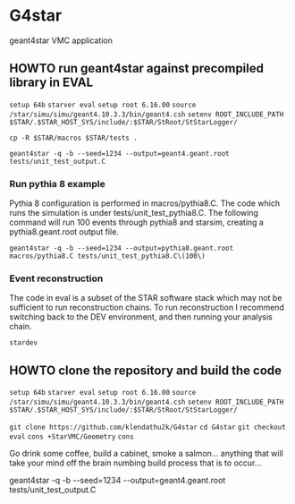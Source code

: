 # G4star  

geant4star VMC application



## HOWTO run geant4star against precompiled library in EVAL

`setup 64b`
`starver eval`
`setup root 6.16.00`
`source /star/simu/simu/geant4.10.3.3/bin/geant4.csh`
`setenv ROOT_INCLUDE_PATH $STAR/.$STAR_HOST_SYS/include/:$STAR/StRoot/StStarLogger/`

`cp -R $STAR/macros $STAR/tests .`

`geant4star -q -b --seed=1234 --output=geant4.geant.root tests/unit_test_output.C`

### Run pythia 8 example

Pythia 8 configuration is performed in macros/pythia8.C.  The code which runs the simulation
is under tests/unit_test_pythia8.C.  The following command will run 100 events through pythia8
and starsim, creating a pythia8.geant.root output file.

`geant4star -q -b --seed=1234 --output=pythia8.geant.root macros/pythia8.C tests/unit_test_pythia8.C\(100\)`

### Event reconstruction

The code in eval is a subset of the STAR software stack which may not be sufficient
to run reconstruction chains.  To run reconstruction I recommend switching back
to the DEV environment, and then running your analysis chain.

`stardev`


## HOWTO clone the repository and build the code

`setup 64b`
`starver eval`
`setup root 6.16.00`
`source /star/simu/simu/geant4.10.3.3/bin/geant4.csh`
`setenv ROOT_INCLUDE_PATH $STAR/.$STAR_HOST_SYS/include/:$STAR/StRoot/StStarLogger/`

`git clone https://github.com/klendathu2k/G4star`
`cd G4star`
`git checkout eval`
`cons +StarVMC/Geometry`
`cons`

Go drink some coffee, build a cabinet, smoke a salmon… anything that will take your mind off the brain numbing build process that is to occur…

 geant4star -q -b --seed=1234 --output=geant4.geant.root tests/unit_test_output.C


